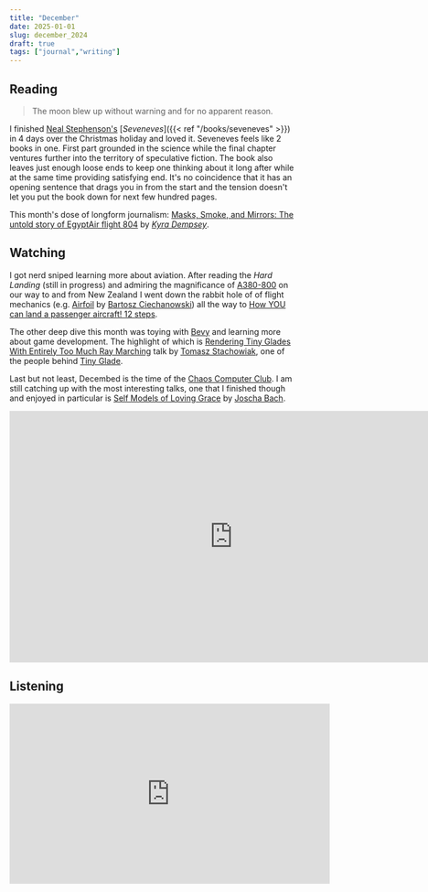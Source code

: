 ```yaml
---
title: "December"
date: 2025-01-01
slug: december_2024
draft: true
tags: ["journal","writing"]
---
```


## Reading

> The moon blew up without warning and for no apparent reason.

I finished [Neal Stephenson's](https://en.wikipedia.org/wiki/Neal_Stephenson) [_Seveneves_]({{< ref "/books/seveneves" >}}) in 4 days over the Christmas holiday and loved it. Seveneves feels like 2 books in one. First part grounded in the science while the final chapter ventures further into the territory of speculative fiction. The book also leaves just enough loose ends to keep one thinking about it long after while at the same time providing satisfying end. It's no coincidence that it has an opening sentence that drags you in from the start and the tension doesn't let you put the book down for next few hundred pages.

This month's dose of longform journalism: [Masks, Smoke, and Mirrors: The untold story of EgyptAir flight 804](https://admiralcloudberg.medium.com/masks-smoke-and-mirrors-the-untold-story-of-egyptair-flight-804-42c788fcac2d) by [_Kyra Dempsey_](https://admiralcloudberg.medium.com).

## Watching

I got nerd sniped learning more about aviation. After reading the _Hard Landing_ (still in progress) and admiring the magnificance of [A380-800](https://de.wikipedia.org/wiki/Airbus_A380) on our way to and from New Zealand I went down the rabbit hole of of flight mechanics (e.g. [Airfoil](https://ciechanow.ski/airfoil/) by [Bartosz Ciechanowski](https://ciechanow.ski)) all the way to [How YOU can land a passenger aircraft! 12 steps](https://youtu.be/ePDl1JNqjpM?si=G62ZrT7y2OUDf8jv).

The other deep dive this month was toying with [Bevy](https://bevyengine.org) and learning more about game development. The highlight of which is [Rendering Tiny Glades With Entirely Too Much Ray Marching](https://youtu.be/jusWW2pPnA0?si=Q3DBdH62XvVW8tgf) talk by [Tomasz Stachowiak](https://github.com/h3r2tic), one of the people behind [Tiny Glade](https://en.wikipedia.org/wiki/Tiny_Glade).

Last but not least, Decembed is the time of the [Chaos Computer Club](https://media.ccc.de). I am still catching up with the most interesting talks, one that I finished though and enjoyed in particular is [Self Models of Loving Grace](https://media.ccc.de/v/38c3-self-models-of-loving-grace) by [Joscha Bach](https://en.wikipedia.org/wiki/Joscha_Bach).

<iframe width="780" height="440" src="https://media.ccc.de/v/38c3-self-models-of-loving-grace/oembed" frameborder="0" allowfullscreen></iframe>

## Listening

<iframe width="560" height="315" src="https://www.youtube-nocookie.com/embed/VPBc1316Tro?si=gVvnbbv7grFz7jYv" title="YouTube video player" frameborder="0" allow="accelerometer; autoplay; clipboard-write; encrypted-media; gyroscope; picture-in-picture; web-share" referrerpolicy="strict-origin-when-cross-origin" allowfullscreen></iframe>
